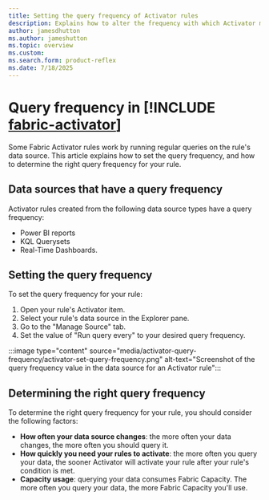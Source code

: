 ```yaml
---
title: Setting the query frequency of Activator rules
description: Explains how to alter the frequency with which Activator monitors rules created from certain data sources.
author: jamesdhutton
ms.author: jameshutton
ms.topic: overview
ms.custom: 
ms.search.form: product-reflex
ms.date: 7/18/2025
---
```


# Query frequency in [!INCLUDE [fabric-activator](../includes/fabric-activator.md)]

Some Fabric Activator rules work by running regular queries on the rule's data source. This article explains how to set the query frequency, and how to determine the right query frequency for your rule.

## Data sources that have a query frequency

Activator rules created from the following data source types have a query frequency:

- Power BI reports
- KQL Querysets
- Real-Time Dashboards.
  
## Setting the query frequency

To set the query frequency for your rule:

1. Open your rule's Activator item.
2. Select your rule's data source in the Explorer pane.
3. Go to the "Manage Source" tab.
4. Set the value of "Run query every" to your desired query frequency.

:::image type="content" source="media/activator-query-frequency/activator-set-query-frequency.png" alt-text="Screenshot of the query frequency value in the data source for an Activator rule":::

## Determining the right query frequency

To determine the right query frequency for your rule, you should consider the following factors:

- **How often your data source changes**: the more often your data changes, the more often you should query it.
- **How quickly you need your rules to activate**: the more often you query your data, the sooner Activator will activate your rule after your rule's condition is met.
- **Capacity usage**: querying your data consumes Fabric Capacity. The more often you query your data, the more Fabric Capacity you'll use.
